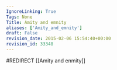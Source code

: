 ```yaml
---
IgnoreLinking: True
Tags: None
Title: Amity and emnity
aliases: ['Amity_and_emnity']
draft: False
revision_date: 2015-02-06 15:54:40+00:00
revision_id: 33348
---
```


#REDIRECT [[Amity and enmity]]